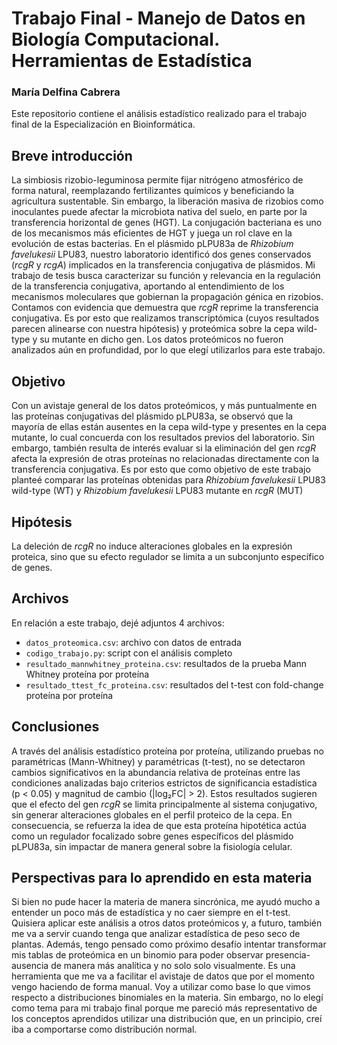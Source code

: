 # Trabajo Final - Manejo de Datos en Biología Computacional. Herramientas de Estadística
### María Delfina Cabrera

Este repositorio contiene el análisis estadístico realizado para el trabajo final de la Especialización en Bioinformática. 

## Breve introducción
La simbiosis rizobio-leguminosa permite fijar nitrógeno atmosférico de forma natural, reemplazando fertilizantes químicos y beneficiando la agricultura sustentable. Sin embargo, la liberación masiva de rizobios como inoculantes puede afectar la microbiota nativa del suelo, en parte por la transferencia horizontal de genes (HGT). La conjugación bacteriana es uno de los mecanismos más eficientes de HGT y juega un rol clave en la evolución de estas bacterias.
En el plásmido pLPU83a de *Rhizobium favelukesii* LPU83, nuestro laboratorio identificó dos genes conservados (*rcgR* y *rcgA*) implicados en la transferencia conjugativa de plásmidos. Mi trabajo de tesis busca caracterizar su función y relevancia en la regulación de la transferencia conjugativa, aportando al entendimiento de los mecanismos moleculares que gobiernan la propagación génica en rizobios. 
Contamos con evidencia que demuestra que *rcgR* reprime la transferencia conjugativa. Es por esto que realizamos transcriptómica (cuyos resultados parecen alinearse con nuestra hipótesis) y proteómica sobre la cepa wild-type y su mutante en dicho gen. Los datos proteómicos no fueron analizados aún en profundidad, por lo que elegí utilizarlos para este trabajo.

## Objetivo
Con un avistaje general de los datos proteómicos, y más puntualmente en las proteínas conjugativas del plásmido pLPU83a, se observó que la mayoría de ellas están ausentes en la cepa wild-type y presentes en la cepa mutante, lo cual concuerda con los resultados previos del laboratorio. Sin embargo, también resulta de interés evaluar si la eliminación del gen *rcgR* afecta la expresión de otras proteínas no relacionadas directamente con la transferencia conjugativa.
Es por esto que como objetivo de este trabajo planteé comparar las proteínas obtenidas para *Rhizobium favelukesii* LPU83 wild-type (WT) y *Rhizobium favelukesii* LPU83 mutante en *rcgR* (MUT)

## Hipótesis
La deleción de *rcgR* no induce alteraciones globales en la expresión proteica, sino que su efecto regulador se limita a un subconjunto específico de genes.

## Archivos
En relación a este trabajo, dejé adjuntos 4 archivos:
- `datos_proteomica.csv`: archivo con datos de entrada 
- `codigo_trabajo.py`: script con el análisis completo
- `resultado_mannwhitney_proteina.csv`: resultados de la prueba Mann Whitney proteína por proteína
- `resultado_ttest_fc_proteina.csv`: resultados del t-test con fold-change proteína por proteína

## Conclusiones
A través del análisis estadístico proteína por proteína, utilizando pruebas no paramétricas (Mann-Whitney) y paramétricas (t-test), no se detectaron cambios significativos en la abundancia relativa de proteínas entre las condiciones analizadas bajo criterios estrictos de significancia estadística (p < 0.05) y magnitud de cambio (|log₂FC| > 2).
Estos resultados sugieren que el efecto del gen *rcgR* se limita principalmente al sistema conjugativo, sin generar alteraciones globales en el perfil proteico de la cepa. En consecuencia, se refuerza la idea de que esta proteína hipotética actúa como un regulador focalizado sobre genes específicos del plásmido pLPU83a, sin impactar de manera general sobre la fisiología celular.

## Perspectivas para lo aprendido en esta materia
Si bien no pude hacer la materia de manera sincrónica, me ayudó mucho a entender un poco más de estadística y no caer siempre en el t-test.
Quisiera aplicar este análisis a otros datos proteómicos y, a futuro, también me va a servir cuando tenga que analizar estadística de peso seco de plantas. Además, tengo pensado como próximo desafío intentar transformar mis tablas de proteómica en un binomio para poder observar presencia-ausencia de manera más analítica y no solo solo visualmente. Es una herramienta que me va a facilitar el avistaje de datos que por el momento vengo haciendo de forma manual. Voy a utilizar como base lo que vimos respecto a distribuciones binomiales en la materia. Sin embargo, no lo elegí como tema para mi trabajo final porque me pareció más representativo de los conceptos aprendidos utilizar una distribución que, en un principio, creí iba a comportarse como distribución normal.
